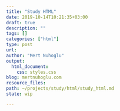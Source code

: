 ```yaml
---
title: "Study HTML"
date: 2019-10-14T10:21:35+03:00 
draft: true
description: ""
tags: []
categories: ["html"]
type: post
url:
author: "Mert Nuhoglu"
output:
  html_document:
    css: styles.css
blog: mertnuhoglu.com
resource_files:
path: ~/projects/study/html/study_html.md
state: wip

---
```



